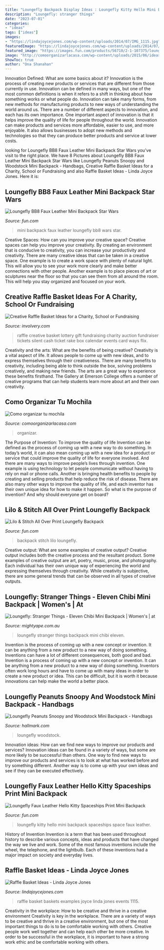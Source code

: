 ```yaml
---
title: "Loungefly Backpack Display Ideas : Loungefly Kitty Hello Mini Backpack Spaceships Space Faux Leather"
description: "Loungefly: stranger things"
date: "2023-07-01"
categories:
- "ideas"
tags: ["ideas"]
images:
- "https://lindajoycejones.com/wp-content/uploads/2014/07/IMG_1115.jpg"
featuredImage: "https://lindajoycejones.com/wp-content/uploads/2014/07/IMG_1115.jpg"
featured_image: "https://images.fun.com/products/56710/2-1-107375/loungefly-hello-kitty-spaceships-print-mini-backpack3.jpg"
image: "http://comoorganizarlacasa.com/wp-content/uploads/2015/06/ideas-como-organizar-mochilas.jpg"
ShowToc: true
author: "Ona Shanahan"
---
```



Innovation Defined: What are some basics about it?
Innovation is the process of creating new products or services that are different from those currently in use. Innovation can be defined in many ways, but one of the most common definitions is when it refers to a shift in thinking about how something works or what people do. Innovation can take many forms, from new methods for manufacturing products to new ways of understanding the world around us. There are a number of different aspects to innovation, and each has its own importance.
One important aspect of innovation is that it helps improve the quality of life for people throughout the world. Innovation can make products and services more affordable, easier to use, and more enjoyable. It also allows businesses to adopt new methods and technologies so that they can produce better products and service at lower costs.

	

		
looking for Loungefly BB8 Faux Leather Mini Backpack Star Wars you've visit to the right place. We have 8 Pictures about Loungefly BB8 Faux Leather Mini Backpack Star Wars like Loungefly Peanuts Snoopy and Woodstock Mini Backpack - Handbags, Creative Raffle Basket Ideas for a Charity, School or Fundraising and also Raffle Basket Ideas - Linda Joyce Jones. Here it is:
		
    
## Loungefly BB8 Faux Leather Mini Backpack Star Wars

<img loading=lazy src="https://images.fun.com/products/60370/2-1-124863/loungefly-bb8-faux-leather-mini-backpack-alt-2.jpg" onerror="this.onerror=null;this.src='https://tse3.mm.bing.net/th?id=OIP.Ydhh9o99kx9A5tMfLPYK9gHaKl&amp;pid=15.1';" alt="Loungefly BB8 Faux Leather Mini Backpack Star Wars">

_Source: fun.com_

>mini backpack faux leather loungefly bb8 wars star. 

	

Creative Spaces: How can you improve your creative space?
Creative spaces can help you improve your creativity. By creating an environment that is conducive to creativity, you can increase your productivity and creativity. There are many creative ideas that can be taken in a creative space. One example is to create a work space with plenty of natural light. This will allow you to see your work more clearly and make better connections with other people. Another example is to place pieces of art or sculptures near the floor so that you can see them from all around the room. This will help you stay organized and focused on your work.

    
## Creative Raffle Basket Ideas For A Charity, School Or Fundraising

<img loading=lazy src="http://involvery.com/wp-content/uploads/2018/02/raffle-ideas-rake-cash-lottery-tickets.jpg" onerror="this.onerror=null;this.src='https://tse2.mm.bing.net/th?id=OIP.EBcHXu-c0B5MwXe1CjzQEAHaLH&amp;pid=15.1';" alt="Creative Raffle Basket Ideas for a Charity, School or Fundraising">

_Source: involvery.com_

>raffle creative basket lottery gift fundraising charity auction fundraiser tickets silent cash ticket rake box calendar events card ways flix. 

	

Creativity and the arts: What are the benefits of being creative?
Creativity is a vital aspect of life. It allows people to come up with new ideas, and to express themselves through their creativeness. There are many benefits to creativity, including being able to think outside the box, solving problems creatively, and making new friends. The arts are a great way to experience these benefits firsthand. The Gallery at Emerson College offers a number of creative programs that can help students learn more about art and their own creativity.

    
## Como Organizar Tu Mochila

<img loading=lazy src="http://comoorganizarlacasa.com/wp-content/uploads/2015/06/ideas-como-organizar-mochilas.jpg" onerror="this.onerror=null;this.src='https://tse2.mm.bing.net/th?id=OIP.QB-RW5Pn_wtxOZbhwwlgNQHaHp&amp;pid=15.1';" alt="Como organizar tu mochila">

_Source: comoorganizarlacasa.com_

>organizar. 

	

The Purpose of Invention: To improve the quality of life
Invention can be defined as the process of coming up with a new way to do something. In today’s world, it can also mean coming up with a new idea for a product or service that could improve the quality of life for everyone involved. And there are many ways to improve people’s lives through invention. One example is using technology to let people communicate without having to rely on mail or phone calls. Another is bringing health benefits to people by creating and selling products that help reduce the risk of disease. There are also many other ways to improve the quality of life, and each inventor has their own unique idea for how to make it happen. So what is the purpose of invention? And why should everyone get on board?

    
## Lilo &amp; Stitch All Over Print Loungefly Backpack

<img loading=lazy src="https://images.fun.com/products/47972/1-1/loungefly-lilo-all-over-print-backpack.jpg" onerror="this.onerror=null;this.src='https://tse1.mm.bing.net/th?id=OIP.Yqd2ZP9a-h9jNTlx2sWLBQHaKl&amp;pid=15.1';" alt="Lilo &amp; Stitch All Over Print Loungefly Backpack">

_Source: fun.com_

>backpack stitch lilo loungefly. 

	

Creative output: What are some examples of creative output?
Creative output includes both the creative process and the resultant product. Some examples of creative output are art, poetry, music, prose, and photography. Each individual has their own unique way of experiencing the world and expressing themselves through creativity. While creativity is subjective, there are some general trends that can be observed in all types of creative outputs.

    
## Loungefly: Stranger Things - Eleven Chibi Mini Backpack | Women&#039;s | At

<img loading=lazy src="https://d3fa68hw0m2vcc.cloudfront.net/eb4/210691415.jpeg" onerror="this.onerror=null;this.src='https://tse4.mm.bing.net/th?id=OIP.xuSswyvW2jvV_ZjRyAufVAHaKi&amp;pid=15.1';" alt="Loungefly: Stranger Things - Eleven Chibi Mini Backpack | Women&#039;s | at">

_Source: mightyape.com.au_

>loungefly stranger things backpack mini chibi eleven. 

	

Invention is the process of coming up with a new concept or invention. It can be anything from a new product to a new way of doing something. Inventions can have a lot of different consequences, both good and bad.
Invention is a process of coming up with a new concept or invention. It can be anything from a new product to a new way of doing something. Inventors often work long hours and have to come up with many ideas in order to create a new product or idea. This can be difficult, but it is worth it because innovations can help make the world a better place.

    
## Loungefly Peanuts Snoopy And Woodstock Mini Backpack - Handbags

<img loading=lazy src="https://www.hallmark.com/dw/image/v2/AALB_PRD/on/demandware.static/-/Sites-hallmark-master/default/dw92a1b5c9/images/finished-goods/products/PNBK0005/Loungefly-Peanuts-Snoopy-and-Woodstock-Mini-Backpack_PNBK0005_01.jpg?sw=1920" onerror="this.onerror=null;this.src='https://tse4.mm.bing.net/th?id=OIP.QP73e9opmVOzRyK4X6gaaAHaHa&amp;pid=15.1';" alt="Loungefly Peanuts Snoopy and Woodstock Mini Backpack - Handbags">

_Source: hallmark.com_

>loungefly woodstock. 

	

Innovation ideas: How can we find new ways to improve our products and services?
Innovation ideas can be found in a variety of ways, but some are more likely to be successful than others. One way to find new ways to improve our products and services is to look at what has worked before and try something different. Another way is to come up with your own ideas and see if they can be executed effectively.

    
## Loungefly Faux Leather Hello Kitty Spaceships Print Mini Backpack

<img loading=lazy src="https://images.fun.com/products/56710/2-1-107375/loungefly-hello-kitty-spaceships-print-mini-backpack3.jpg" onerror="this.onerror=null;this.src='https://tse4.mm.bing.net/th?id=OIP.sM4Rqg34OeiQ4rurfgXT3wHaKl&amp;pid=15.1';" alt="Loungefly Faux Leather Hello Kitty Spaceships Print Mini Backpack">

_Source: fun.com_

>loungefly kitty hello mini backpack spaceships space faux leather. 

	

History of Invention
Invention is a term that has been used throughout history to describe various concepts, ideas and products that have changed the way we live and work. Some of the most famous inventions include the wheel, the telephone, and the lightbulb. Each of these inventions had a major impact on society and everyday lives.

    
## Raffle Basket Ideas - Linda Joyce Jones

<img loading=lazy src="https://lindajoycejones.com/wp-content/uploads/2014/07/IMG_1115.jpg" onerror="this.onerror=null;this.src='https://tse1.mm.bing.net/th?id=OIP.EMaXnpWIp3dFHLFmnQVNbwHaFj&amp;pid=15.1';" alt="Raffle Basket Ideas - Linda Joyce Jones">

_Source: lindajoycejones.com_

>raffle basket baskets examples joyce linda jones events 1115. 

	

Creativity in the workplace: How to be creative and thrive in a creative environment
Creativity is key in the workplace. There are a variety of ways to be creative and thrive in a creative environment, but one of the most important things to do is to be comfortable working with others. Creative people work well together and can help each other be more creative. In order to be successful in the workplace, it is important to have a strong work ethic and be comfortable working with others.

